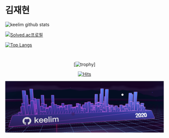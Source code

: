# 김재현

![keelim github stats](https://github-readme-stats.vercel.app/api?username=keelim&show_icons=true&show_icons=true&theme=radical)

[![Solved.ac프로필](http://mazassumnida.wtf/api/generate_badge?boj=h00335)](https://solved.ac/h00335)

[![Top Langs](https://github-readme-stats.vercel.app/api/top-langs/?username=keelim&layout=compact&theme=radical)](https://github.com/keelim)

<br>

<div align=center>

[![trophy](https://github-profile-trophy.vercel.app/?username=keelim&theme=onedark)]

[![Hits](https://hits.seeyoufarm.com/api/count/incr/badge.svg?url=https%3A%2F%2Fgithub.com%2Fkeelim&count_bg=%2379C83D&title_bg=%23555555&icon=&icon_color=%23E7E7E7&title=hits&edge_flat=false)](https://hits.seeyoufarm.com)

![2020](2020.png)
